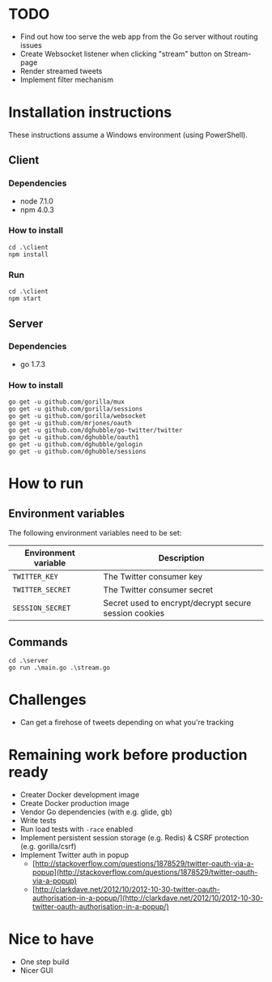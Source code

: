 # TODO

- Find out how too serve the web app from the Go server without routing issues
- Create Websocket listener when clicking "stream" button on Stream-page
- Render streamed tweets
- Implement filter mechanism

# Installation instructions

These instructions assume a Windows environment (using PowerShell).

## Client

### Dependencies

- node 7.1.0
- npm 4.0.3

### How to install

```
cd .\client
npm install
```

### Run

```
cd .\client
npm start
```

## Server

### Dependencies

- go 1.7.3

### How to install

```
go get -u github.com/gorilla/mux
go get -u github.com/gorilla/sessions
go get -u github.com/gorilla/websocket
go get -u github.com/mrjones/oauth
go get -u github.com/dghubble/go-twitter/twitter
go get -u github.com/dghubble/oauth1
go get -u github.com/dghubble/gologin
go get -u github.com/dghubble/sessions
```

# How to run

## Environment variables

The following environment variables need to be set:

<table>
  <thead>
    <tr>
      <th>Environment variable<th>
      <th>Description</th>
    </tr>
  </thead>
  <tbody>
    <tr>
      <td><code>TWITTER_KEY</code><td>
      <td>The Twitter consumer key</td>
    </tr>
    <tr>
      <td><code>TWITTER_SECRET</code><td>
      <td>The Twitter consumer secret</td>
    </tr>
    <tr>
      <td><code>SESSION_SECRET</code><td>
      <td>Secret used to encrypt/decrypt secure session cookies</td>
    </tr>
  </tbody>
</table>

## Commands

```
cd .\server
go run .\main.go .\stream.go
```

# Challenges

- Can get a firehose of tweets depending on what you're tracking

# Remaining work before production ready

- Creater Docker development image
- Create Docker production image
- Vendor Go dependencies (with e.g. glide, gb)
- Write tests
- Run load tests with `-race` enabled
- Implement persistent session storage (e.g. Redis) & CSRF protection (e.g. gorilla/csrf)
- Implement Twitter auth in popup 
    - [http://stackoverflow.com/questions/1878529/twitter-oauth-via-a-popup](http://stackoverflow.com/questions/1878529/twitter-oauth-via-a-popup)
    - [http://clarkdave.net/2012/10/2012-10-30-twitter-oauth-authorisation-in-a-popup/](http://clarkdave.net/2012/10/2012-10-30-twitter-oauth-authorisation-in-a-popup/)

# Nice to have

- One step build
- Nicer GUI